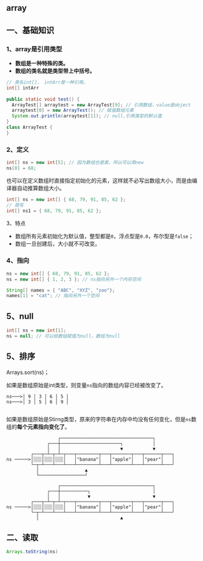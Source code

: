 ## array

## 一、基础知识

### 1、array是引用类型

- **数组是一种特殊的类。**
- **数组的类名就是类型带上中括号。**

```java
// 类名int[]， intArr是一种引用。
int[] intArr
  
public static void test() {
  ArrayTest[] arraytest = new ArrayTest[9]; // 引用数组，value是object
  arraytest[0] = new ArrayTest(); // 赋值数组元素
  System.out.println(arraytest[1]); // null,引用类型的默认值
}
class ArrayTest {
}
```

### 2、定义

```java
int[] ns = new int[5]; // 因为数组也是类，所以可以用new
ns[0] = 68;
```

也可以在定义数组时直接指定初始化的元素，这样就不必写出数组大小，而是由编译器自动推算数组大小。

```java
int[] ns = new int[] { 68, 79, 91, 85, 62 };
// 简写
int[] ns1 = { 68, 79, 91, 85, 62 };
```



3、特点

- 数组所有元素初始化为默认值，整型都是`0`，浮点型是`0.0`，布尔型是`false`；
- 数组一旦创建后，大小就不可改变。

### 4、指向

```java
ns = new int[] { 68, 79, 91, 85, 62 };
ns = new int[] { 1, 2, 3 }; // ns指向另外一个内存空间

String[] names = { "ABC", "XYZ", "zoo"};
names[1] = "cat"; // 指向另外一个空间
```

## 5、null

```java
int[] ns = new int[1];
ns = null; // 可以给数组赋值为null，数组为null
```

## 5、排序

Arrays.sort(ns)；

如果是数组原始是int类型，则变量`ns`指向的数组内容已经被改变了。

```ascii
ns───>│ 9 │ 3 │ 6 │ 5 │
ns───>│ 3 │ 5 │ 6 │ 9 │
      
```

如果是数组原始是Stirng类型，原来的字符串在内存中均没有任何变化，但是`ns`数组的**每个元素指向变化了**。

```ascii
                   ┌──────────────────────────────────┐
               ┌───┼──────────────────────┐           │
               │   │                      ▼           ▼
         ┌───┬─┴─┬─┴─┬───┬────────┬───┬───────┬───┬──────┬───┐
ns ─────>│░░░│░░░│░░░│   │"banana"│   │"apple"│   │"pear"│   │
         └─┬─┴───┴───┴───┴────────┴───┴───────┴───┴──────┴───┘
           │                 ▲
           └─────────────────┘
```

```ascii
                   ┌──────────────────────────────────┐
               ┌───┼──────────┐                       │
               │   │          ▼                       ▼
         ┌───┬─┴─┬─┴─┬───┬────────┬───┬───────┬───┬──────┬───┐
ns ─────>│░░░│░░░│░░░│   │"banana"│   │"apple"│   │"pear"│   │
         └─┬─┴───┴───┴───┴────────┴───┴───────┴───┴──────┴───┘
           │                              ▲
```

## 二、读取

```java
Arrays.toString(ns)
```